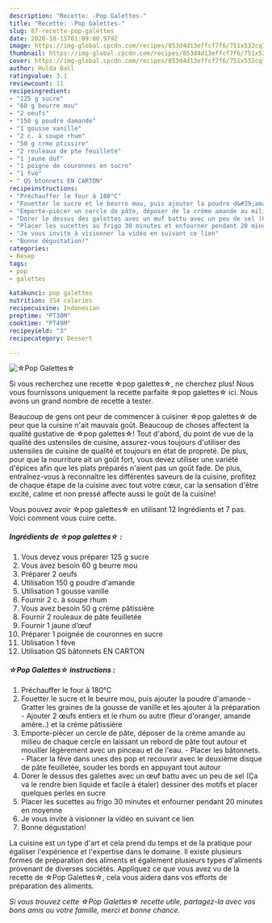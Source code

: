 ```yaml
---
description: "Recette: ☆Pop Galettes☆"
title: "Recette: ☆Pop Galettes☆"
slug: 87-recette-pop-galettes
date: 2020-10-15T01:09:00.979Z
image: https://img-global.cpcdn.com/recipes/853d4d13effcf7f6/751x532cq70/☆pop-galettes☆-photo-principale-de-la-recette.jpg
thumbnail: https://img-global.cpcdn.com/recipes/853d4d13effcf7f6/751x532cq70/☆pop-galettes☆-photo-principale-de-la-recette.jpg
cover: https://img-global.cpcdn.com/recipes/853d4d13effcf7f6/751x532cq70/☆pop-galettes☆-photo-principale-de-la-recette.jpg
author: Hulda Ball
ratingvalue: 3.1
reviewcount: 11
recipeingredient:
- "125 g sucre"
- "60 g beurre mou"
- "2 oeufs"
- "150 g poudre damande"
- "1 gousse vanille"
- "2 c. à soupe rhum"
- "50 g crme ptissire"
- "2 rouleaux de pte feuillete"
- "1 jaune duf"
- "1 poigne de couronnes en sucre"
- "1 fve"
- " QS btonnets EN CARTON"
recipeinstructions:
- "Préchauffer le four à 180°C"
- "Fouetter le sucre et le beurre mou, puis ajouter la poudre d&#39;amande Gratter les graines de la gousse de vanille et les ajouter à la préparation Ajouter 2 œufs entiers et le rhum ou autre (fleur d&#39;oranger, amande amère..) et la crème pâtissière"
- "Emporte-piècer un cercle de pâte, déposer de la crème amande au milieu de chaque cercle en laissant un rebord de pâte tout autour et mouiller légèrement avec un pinceau et de l&#39;eau. Placer les bâtonnets. Placer la fève dans unes des pop et recouvrir avec le deuxième disque de pâte feuilletée, souder les bords en appuyant tout autour"
- "Dorer le dessus des galettes avec un œuf battu avec un peu de sel (Ça va le rendre bien liquide et facile à étaler) dessiner des motifs et placer quelques perles en sucre"
- "Placer les sucettes au frigo 30 minutes et enfourner pendant 20 minutes en moyenne"
- "Je vous invite à visionner la vidéo en suivant ce lien"
- "Bonne dégustation!"
categories:
- Resep
tags:
- pop
- galettes

katakunci: pop galettes 
nutrition: 154 calories
recipecuisine: Indonesian
preptime: "PT30M"
cooktime: "PT49M"
recipeyield: "3"
recipecategory: Dessert

---
```



![☆Pop Galettes☆](https://img-global.cpcdn.com/recipes/853d4d13effcf7f6/751x532cq70/☆pop-galettes☆-photo-principale-de-la-recette.jpg)

Si vous recherchez une recette ☆pop galettes☆, ne cherchez plus! Nous vous fournissons uniquement la recette parfaite ☆pop galettes☆ ici. Nous avons un grand nombre de recette à tester.

Beaucoup de gens ont peur de commencer à cuisiner ☆pop galettes☆ de peur que la cuisine n'ait mauvais goût. Beaucoup de choses affectent la qualité gustative de ☆pop galettes☆! Tout d'abord, du point de vue de la qualité des ustensiles de cuisine, assurez-vous toujours d'utiliser des ustensiles de cuisine de qualité et toujours en état de propreté. De plus, pour que la nourriture ait un goût fort, vous devez utiliser une variété d'épices afin que les plats préparés n'aient pas un goût fade. De plus, entraînez-vous à reconnaître les différentes saveurs de la cuisine, profitez de chaque étape de la cuisine avec tout votre cœur, car la sensation d'être excité, calme et non pressé affecte aussi le goût de la cuisine!

<!--inarticleads1-->

Vous pouvez avoir ☆pop galettes☆ en utilisant 12 Ingrédients et 7 pas. Voici comment vous cuire cette.

##### Ingrédients de ☆pop galettes☆ :

1. Vous devez vous préparer 125 g sucre
1. Vous avez besoin 60 g beurre mou
1. Préparer 2 oeufs
1. Utilisation 150 g poudre d&#39;amande
1. Utilisation 1 gousse vanille
1. Fournir 2 c. à soupe rhum
1. Vous avez besoin 50 g crème pâtissière
1. Fournir 2 rouleaux de pâte feuilletée
1. Fournir 1 jaune d’œuf
1. Préparer 1 poignée de couronnes en sucre
1. Utilisation 1 fève
1. Utilisation  QS bâtonnets EN CARTON




<!--inarticleads2-->

##### ☆Pop Galettes☆ instructions :

1. Préchauffer le four à 180°C
1. Fouetter le sucre et le beurre mou, puis ajouter la poudre d&#39;amande - Gratter les graines de la gousse de vanille et les ajouter à la préparation - Ajouter 2 œufs entiers et le rhum ou autre (fleur d&#39;oranger, amande amère..) et la crème pâtissière
1. Emporte-piècer un cercle de pâte, déposer de la crème amande au milieu de chaque cercle en laissant un rebord de pâte tout autour et mouiller légèrement avec un pinceau et de l&#39;eau. - Placer les bâtonnets. - Placer la fève dans unes des pop et recouvrir avec le deuxième disque de pâte feuilletée, souder les bords en appuyant tout autour
1. Dorer le dessus des galettes avec un œuf battu avec un peu de sel (Ça va le rendre bien liquide et facile à étaler) dessiner des motifs et placer quelques perles en sucre
1. Placer les sucettes au frigo 30 minutes et enfourner pendant 20 minutes en moyenne
1. Je vous invite à visionner la vidéo en suivant ce lien
1. Bonne dégustation!




<!--inarticleads1-->

<p>
La cuisine est un type d'art et cela prend du temps et de la pratique pour égaliser l'expérience et l'expertise dans le domaine. Il existe plusieurs formes de préparation des aliments et également plusieurs types d'aliments provenant de diverses sociétés. Appliquez ce que vous avez vu de la recette de ☆Pop Galettes☆, cela vous aidera dans vos efforts de préparation des aliments.
</p>

<p>
<i>Si vous trouvez cette ☆Pop Galettes☆ recette utile, partagez-la avec vos bons amis ou votre famille, merci et bonne chance.</i>
</p>
